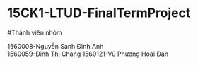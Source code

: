 # 15CK1-LTUD-FinalTermProject

#Thành viên nhóm

1560008-Nguyễn Sanh Đình Anh<br>
1560059-Đinh Thị Chang
1560121-Vũ Phương Hoài Đan

